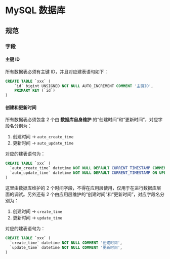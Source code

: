 # MySQL 数据库

## 规范

### 字段

#### 主键 ID

所有数据表必须有主键 ID，并且对应建表语句如下：

```sql
CREATE TABLE `xxx` (
	`id` bigint UNSIGNED NOT NULL AUTO_INCREMENT COMMENT '主键ID',
	PRIMARY KEY (`id`)
)
```

#### 创建和更新时间

所有数据表必须包含 2 个由 **数据库自身维护** 的“创建时间”和“更新时间”，对应字段名分别为：

1. 创建时间 → `auto_create_time`
2. 更新时间 → `auto_update_time`

对应的建表语句为：

```sql
CREATE TABLE `xxx` (
  `auto_create_time` datetime NOT NULL DEFAULT CURRENT_TIMESTAMP COMMENT '由数据库维护的创建时间',
  `auto_update_time` datetime NOT NULL DEFAULT CURRENT_TIMESTAMP ON UPDATE CURRENT_TIMESTAMP COMMENT '由数据库维护的更新时间',
)
```

这里由数据库维护的 2 个时间字段，不得在应用层使用，仅用于在进行数据库层面的调试。另外还有 2 个由应用层维护的“创建时间”和“更新时间”，对应字段名分别为：

1. 创建时间 → `create_time`
2. 更新时间 → `update_time`

对应的建表语句为：

```sql
CREATE TABLE `xxx` (
  `create_time` datetime NOT NULL COMMENT '创建时间',
  `update_time` datetime NOT NULL COMMENT '更新时间',
)
```
